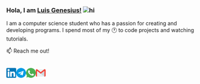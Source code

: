### Hola, I am [Luis Genesius!](https://lgenesius.github.io/portfolio-v2/)  <img src="https://user-images.githubusercontent.com/1303154/88677602-1635ba80-d120-11ea-84d8-d263ba5fc3c0.gif" width="28px" alt="hi">

I am a computer science student who has a passion for creating and developing programs. I spend most of my :clock1: to code projects and watching tutorials.

:mailbox: Reach me out! <br> <br>

[<img align="left" alt="LinkedIn" width="26px" src="assets/linkedin.png" />](https://www.linkedin.com/in/luis-genesius-4435a0171/)
[<img align="left" alt="Telegram" width="26px" src="assets/telegram.png" />](https://t.me/lgenesius)
[<img align="left" alt="Whatsapp" width="26px" src="assets/whatsapp.png" />](http://wa.me/6282153795325)
[<img align="left" alt="Gmail" width="26px" src="assets/gmail.png" />](mailto:luis.huang321@gmail.com)
<!--
- 🔭 I’m currently working on ...
- 🌱 I’m currently learning ...
- 👯 I’m looking to collaborate on ...
- 🤔 I’m looking for help with ...
- 💬 Ask me about ...
- 📫 How to reach me: ...
- 😄 Pronouns: ...
- ⚡ Fun fact: ...
